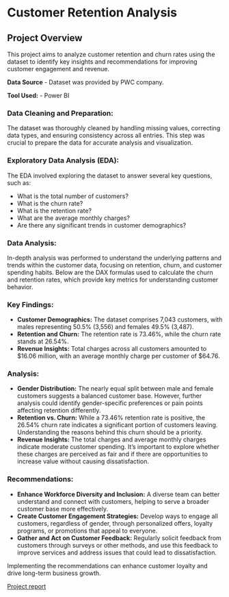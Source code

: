 # Customer Retention Analysis

## Project Overview
This project aims to analyze customer retention and churn rates using the dataset to identify key insights and recommendations for improving customer engagement and revenue.

**Data Source** - Dataset was provided by PWC company.

**Tool Used:** - Power BI

### Data Cleaning and Preparation:
The dataset was thoroughly cleaned by handling missing values, correcting data types, and ensuring consistency across all entries. This step was crucial to prepare the data for accurate analysis and visualization.

### Exploratory Data Analysis (EDA):
The EDA involved exploring the dataset to answer several key questions, such as:
- What is the total number of customers?
- What is the churn rate?
- What is the retention rate?
- What are the average monthly charges?
- Are there any significant trends in customer demographics?

### Data Analysis:
In-depth analysis was performed to understand the underlying patterns and trends within the customer data, focusing on retention, churn, and customer spending habits.
Below are the DAX formulas used to calculate the churn and retention rates, which provide key metrics for understanding customer behavior.

### Key Findings:
- **Customer Demographics:** The dataset comprises 7,043 customers, with males representing 50.5% (3,556) and females 49.5% (3,487).
- **Retention and Churn:** The retention rate is 73.46%, while the churn rate stands at 26.54%.
- **Revenue Insights:** Total charges across all customers amounted to $16.06 million, with an average monthly charge per customer of $64.76.

### Analysis:
- **Gender Distribution:** The nearly equal split between male and female customers suggests a balanced customer base. However, further analysis could identify gender-specific preferences or pain points affecting retention differently.
- **Retention vs. Churn:** While a 73.46% retention rate is positive, the 26.54% churn rate indicates a significant portion of customers leaving. Understanding the reasons behind this churn should be a priority.
- **Revenue Insights:** The total charges and average monthly charges indicate moderate customer spending. It’s important to explore whether these charges are perceived as fair and if there are opportunities to increase value without causing dissatisfaction.

### Recommendations:
- **Enhance Workforce Diversity and Inclusion:** A diverse team can better understand and connect with customers, helping to serve a broader customer base more effectively.
- **Create Customer Engagement Strategies:** Develop ways to engage all customers, regardless of gender, through personalized offers, loyalty programs, or promotions that appeal to everyone.
- **Gather and Act on Customer Feedback:** Regularly solicit feedback from customers through surveys or other methods, and use this feedback to improve services and address issues that could lead to dissatisfaction.

 Implementing the recommendations can enhance customer loyalty and drive long-term business growth.

 

 [Project report](https://app.powerbi.com/view?r=eyJrIjoiMmI5NzBlNjItODg1OC00ZWI3LWI5NmYtY2E3Yjg1Y2E1NWRhIiwidCI6ImRjYjkyZTk2LWNkYzktNDg0NC05MzMyLWQwMzgwYzdjMTkyZiIsImMiOjN9)
